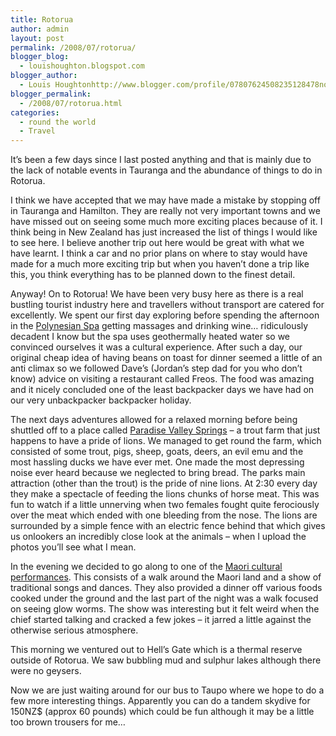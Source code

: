 ```yaml
---
title: Rotorua
author: admin
layout: post
permalink: /2008/07/rotorua/
blogger_blog:
  - louishoughton.blogspot.com
blogger_author:
  - Louis Houghtonhttp://www.blogger.com/profile/07807624508235128478noreply@blogger.com
blogger_permalink:
  - /2008/07/rotorua.html
categories:
  - round the world
  - Travel
---
```

It&#8217;s been a few days since I last posted anything and that is mainly due to the lack of notable events in Tauranga and the abundance of things to do in Rotorua.

I think we have accepted that we may have made a mistake by stopping off in Tauranga and Hamilton. They are really not very important towns and we have missed out on seeing some much more exciting places because of it. I think being in New Zealand has just increased the list of things I would like to see here. I believe another trip out here would be great with what we have learnt. I think a car and no prior plans on where to stay would have made for a much more exciting trip but when you haven&#8217;t done a trip like this, you think everything has to be planned down to the finest detail.

Anyway! On to Rotorua! We have been very busy here as there is a real bustling tourist industry here and travellers without transport are catered for excellently. We spent our first day exploring before spending the afternoon in the [Polynesian Spa][1] getting massages and drinking wine&#8230; ridiculously decadent I know but the spa uses geothermally heated water so we convinced ourselves it was a cultural experience. After such a day, our original cheap idea of having beans on toast for dinner seemed a little of an anti climax so we followed Dave&#8217;s (Jordan&#8217;s step dad for you who don&#8217;t know) advice on visiting a restaurant called Freos. The food was amazing and it nicely concluded one of the least backpacker days we have had on our very unbackpacker backpacker holiday.

The next days adventures allowed for a relaxed morning before being shuttled off to a place called [Paradise Valley Springs][2] &#8211; a trout farm that just happens to have a pride of lions. We managed to get round the farm, which consisted of some trout, pigs, sheep, goats, deers, an evil emu and the most hassling ducks we have ever met. One made the most depressing noise ever heard because we neglected to bring bread. The parks main attraction (other than the trout) is the pride of nine lions. At 2:30 every day they make a spectacle of feeding the lions chunks of horse meat. This was fun to watch if a little unnerving when two females fought quite ferociously over the meat which ended with one bleeding from the nose. The lions are surrounded by a simple fence with an electric fence behind that which gives us onlookers an incredibly close look at the animals &#8211; when I upload the photos you&#8217;ll see what I mean.

In the evening we decided to go along to one of the [Maori cultural performances][3]. This consists of a walk around the Maori land and a show of traditional songs and dances. They also provided a dinner off various foods cooked under the ground and the last part of the night was a walk focused on seeing glow worms. The show was interesting but it felt weird when the chief started talking and cracked a few jokes &#8211; it jarred a little against the otherwise serious atmosphere.

This morning we ventured out to Hell&#8217;s Gate which is a thermal reserve outside of Rotorua. We saw bubbling mud and sulphur lakes although there were no geysers.

Now we are just waiting around for our bus to Taupo where we hope to do a few more interesting things. Apparently you can do a tandem skydive for 150NZ$ (approx 60 pounds) which could be fun although it may be a little too brown trousers for me&#8230;

 [1]: http://www.polynesianspa.co.nz/
 [2]: http://www.paradisev.co.nz/
 [3]: http://www.mitai.co.nz/
